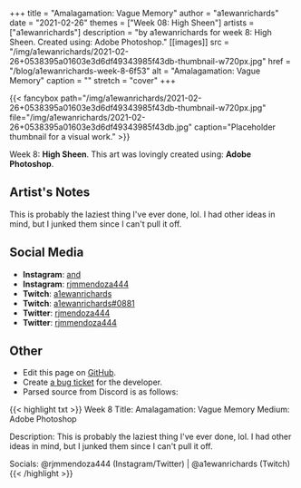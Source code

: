 +++
title =       "Amalagamation: Vague Memory"
author =      "a1ewanrichards"
date =        "2021-02-26"
themes =      ["Week 08: High Sheen"]
artists =     ["a1ewanrichards"]
description = "by a1ewanrichards for week 8: High Sheen. Created using: Adobe Photoshop."
[[images]]
      src = "/img/a1ewanrichards/2021-02-26+0538395a01603e3d6df49343985f43db-thumbnail-w720px.jpg"
      href = "/blog/a1ewanrichards-week-8-6f53"
      alt = "Amalagamation: Vague Memory"
      caption = ""
      stretch = "cover"
+++


{{< fancybox path="/img/a1ewanrichards/2021-02-26+0538395a01603e3d6df49343985f43db-thumbnail-w720px.jpg" file="/img/a1ewanrichards/2021-02-26+0538395a01603e3d6df49343985f43db.jpg" caption="Placeholder thumbnail for a visual work." >}}


Week 8: **High Sheen**. This art was lovingly created using: **Adobe Photoshop**.

## Artist's Notes

This is probably the laziest thing I've ever done, lol. I had other ideas in mind, but I junked them since I can't pull it off.

## Social Media

- **Instagram**: <a href='https://instagram.com/and' target='_blank'>and</a>
- **Instagram**: <a href='https://instagram.com/rjmmendoza444' target='_blank'>rjmmendoza444</a>
- **Twitch**: <a href='https://twitch.tv/a1ewanrichards' target='_blank'>a1ewanrichards</a>
- **Twitch**: <a href='https://twitch.tv/a1ewanrichards#0881' target='_blank'>a1ewanrichards#0881</a>
- **Twitter**: <a href='https://twitter.com/rjmendoza444' target='_blank'>rjmendoza444</a>
- **Twitter**: <a href='https://twitter.com/rjmmendoza444' target='_blank'>rjmmendoza444</a>

## Other

- Edit this page on [GitHub](https://github.com/teaminkling/web-refresh/edit/main/content/blog/a1ewanrichards-week-8-6f53.md).
- Create [a bug ticket](https://github.com/teaminkling/web-refresh/issues/new?assignees=&labels=bug&template=problem-report.md&title=) for the developer.
- Parsed source from Discord is as follows:

{{< highlight txt >}}
Week 8
Title: Amalagamation: Vague Memory
Medium: Adobe Photoshop

Description: This is probably the laziest thing I've ever done, lol. I had other ideas in mind, but I junked them since I can't pull it off.

Socials: @rjmmendoza444 (Instagram/Twitter) | @a1ewanrichards (Twitch)
{{< /highlight >}}